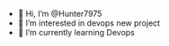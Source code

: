 - 👋 Hi, I’m @Hunter7975
- 👀 I’m interested in devops new project
- 🌱 I’m currently learning Devops

<!---
Hunter7975/Hunter7975 is a ✨ special ✨ repository because its `README.md` (this file) appears on your GitHub profile.
You can click the Preview link to take a look at your changes.
--->
